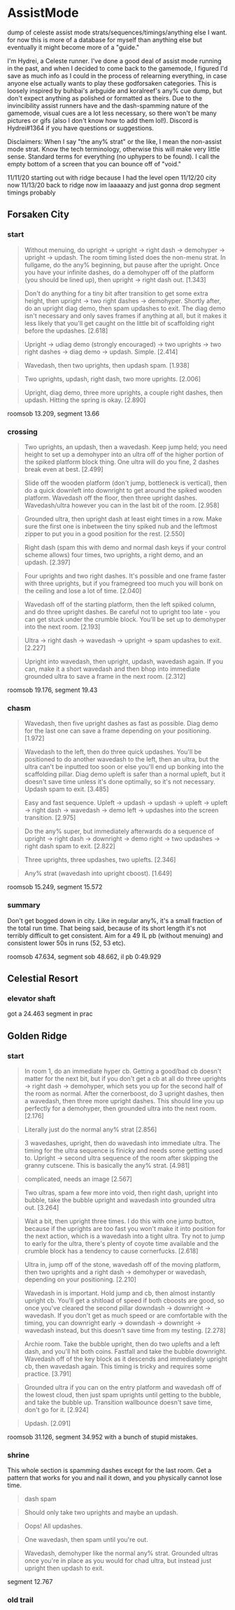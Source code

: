 # AssistMode
dump of celeste assist mode strats/sequences/timings/anything else I want. for now this is more of a database for myself than anything else but eventually it might become more of a "guide."

I'm Hydrei, a Celeste runner. I've done a good deal of assist mode running in the past, and when I decided to come back to the gamemode, I figured I'd save as much info as I could in the process of relearning everything, in case anyone else actually wants to play these godforsaken categories. This is loosely inspired by buhbai's arbguide and koralreef's any% cue dump, but don't expect anything as polished or formatted as theirs. Due to the invincibility assist runners have and the dash-spamming nature of the gamemode, visual cues are a lot less necessary, so there won't be many pictures or gifs (also I don't know how to add them lol!). Discord is Hydrei#1364 if you have questions or suggestions.

Disclaimers:
When I say "the any% strat" or the like, I mean the non-assist mode strat.
Know the tech terminology, otherwise this will make very little sense. Standard terms for everything (no uphypers to be found). I call the empty bottom of a screen that you can bounce off of "void."

11/11/20 starting out with ridge because I had the level open
11/12/20 city now
11/13/20 back to ridge now im laaaaazy and just gonna drop segment timings probably

## Forsaken City

### start

>Without menuing, do upright -> upright -> right dash -> demohyper -> upright -> updash. The room timing listed does the non-menu strat. In fullgame, do the any% beginning, but pause after the upright. Once you have your infinite dashes, do a demohyper off of the platform (you should be lined up), then upright -> right dash out. [1.343]

>Don't do anything for a tiny bit after transition to get some extra height, then upright -> two right dashes -> demohyper. Shortly after, do an upright diag demo, then spam updashes to exit. The diag demo isn't necessary and only saves frames if anything at all, but it makes it less likely that you'll get caught on the little bit of scaffolding right before the updashes. [2.618]

>Upright -> udiag demo (strongly encouraged) -> two uprights -> two right dashes -> diag demo -> updash. Simple. [2.414]

>Wavedash, then two uprights, then updash spam. [1.938]

>Two uprights, updash, right dash, two more uprights. [2.006]

>Upright, diag demo, three more uprights, a couple right dashes, then updash. Hitting the spring is okay. [2.890]

roomsob 13.209, segment 13.66

### crossing

>Two uprights, an updash, then a wavedash. Keep jump held; you need height to set up a demohyper into an ultra off of the higher portion of the spiked platform block thing. One ultra will do you fine, 2 dashes break even at best. [2.499]

>Slide off the wooden platform (don't jump, bottleneck is vertical), then do a quick downleft into downright to get around the spiked wooden platform. Wavedash off the floor, then three upright dashes. Wavedash/ultra however you can in the last bit of the room. [2.958]

>Grounded ultra, then upright dash at least eight times in a row. Make sure the first one is inbetween the tiny spiked nub and the leftmost zipper to put you in a good position for the rest. [2.550]

>Right dash (spam this with demo and normal dash keys if your control scheme allows) four times, two uprights, a right demo, and an updash. [2.397]

>Four uprights and two right dashes. It's possible and one frame faster with three uprights, but if you framegreed too much you will bonk on the ceiling and lose a lot of time. [2.040]

>Wavedash off of the starting platform, then the left spiked column, and do three upright dashes. Be careful not to upright too late - you can get stuck under the crumble block. You'll be set up to demohyper into the next room. [2.193]

>Ultra -> right dash -> wavedash -> upright -> spam updashes to exit. [2.227]

>Upright into wavedash, then upright, updash, wavedash again. If you can, make it a short wavedash and then bhop into immediate grounded ultra to save a frame in the next room. [2.312]

roomsob 19.176, segment 19.43

### chasm

>Wavedash, then five upright dashes as fast as possible. Diag demo for the last one can save a frame depending on your positioning. [1.972]

>Wavedash to the left, then do three quick updashes. You'll be positioned to do another wavedash to the left, then an ultra, but the ultra can't be inputted too soon or else you'll end up bonking into the scaffolding pillar. Diag demo upleft is safer than a normal upleft, but it doesn't save time unless it's done optimally, so it's not necessary. Updash spam to exit. [3.485]

>Easy and fast sequence. Upleft -> updash -> updash -> upleft -> upleft -> right dash -> wavedash -> demo left -> updashes into the screen transition. [2.975]

>Do the any% super, but immediately afterwards do a sequence of upright -> right dash -> downright -> demo right -> two updashes -> right dash spam to exit. [2.822]

>Three uprights, three updashes, two uplefts. [2.346]

>Any% strat (wavedash into upright cboost). [1.649]

roomsob 15.249, segment 15.572

### summary

Don't get bogged down in city. Like in regular any%, it's a small fraction of the total run time. That being said, because of its short length it's not terribly difficult to get consistent. Aim for a 49 IL pb (without menuing) and consistent lower 50s in runs (52, 53 etc).

roomsob 47.634, segment sob 48.662, il pb 0:49.929

## Celestial Resort

### elevator shaft

got a 24.463 segment in prac

## Golden Ridge

### start

>In room 1, do an immediate hyper cb. Getting a good/bad cb doesn't matter for the next bit, but if you don't get a cb at all do three uprights -> right dash -> demohyper, which sets you up for the second half of the room as normal. After the cornerboost, do 3 upright dashes, then a wavedash, then three more upright dashes. This should line you up perfectly for a demohyper, then grounded ultra into the next room. [2.176]

>Literally just do the normal any% strat [2.856]

>3 wavedashes, upright, then do wavedash into immediate ultra. The timing for the ultra sequence is finicky and needs some getting used to. Upright -> second ultra sequence of the room after skipping the granny cutscene. This is basically the any% strat. [4.981]

>complicated, needs an image [2.567]

>Two ultras, spam a few more into void, then right dash, upright into bubble, take the bubble upright and wavedash into grounded ultra out. [3.264]

>Wait a bit, then upright three times. I do this with one jump button, because if the uprights are too fast you won't make it into position for the next action, which is a wavedash into a tight ultra. Try not to jump to early for the ultra, there's plenty of coyote time available and the crumble block has a tendency to cause cornerfucks. [2.618]

>Ultra in, jump off of the stone, wavedash off of the moving platform, then two uprights and a right dash -> demohyper or wavedash, depending on your positioning. [2.210]

>Wavedash in is important. Hold jump and cb, then almost instantly upright cb. You'll get a shitload of speed if both cboosts are good, so once you've cleared the second pillar downdash -> downright -> wavedash. If you don't get as much speed or are comfortable with the timing, you can downright early -> downdash -> downright -> wavedash instead, but this doesn't save time from my testing. [2.278]

>Archie room. Take the bubble upright, then do two uplefts and a left dash, and you'll hit both coins. Fastfall and take the bubble downright. Wavedash off of the key block as it descends and immediately upright cb, then wavedash again. This timing is tricky and requires some practice. [3.791]

>Grounded ultra if you can on the entry platform and wavedash off of the lowest cloud, then just spam uprights until getting to the bubble, and take the bubble up. Transition wallbounce doesn't save time, don't go for it. [2.924]

>Updash. [2.091]

roomsob 31.126, segment 34.952 with a bunch of stupid mistakes.

### shrine

This whole section is spamming dashes except for the last room. Get a pattern that works for you and nail it down, and you physically cannot lose time.

> dash spam

>Should only take two uprights and maybe an updash.

>Oops! All updashes.

>One wavedash, then spam until you're out.

>Wavedash, demohyper like the normal any% strat. Grounded ultras once you're in place as you would for chad ultra, but instead just upright then updash to exit.

segment 12.767

### old trail

